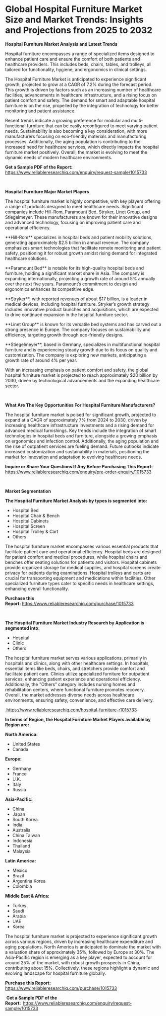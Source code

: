 <p><h1>Global Hospital Furniture Market Size and Market Trends: Insights and Projections from 2025 to 2032</h1></p><p><strong>Hospital Furniture Market Analysis and Latest Trends</strong></p>
<p><p>Hospital furniture encompasses a range of specialized items designed to enhance patient care and ensure the comfort of both patients and healthcare providers. This includes beds, chairs, tables, and trolleys, all tailored for functionality, hygiene, and ergonomics in clinical settings. </p><p>The Hospital Furniture Market is anticipated to experience significant growth, projected to grow at a CAGR of 7.2% during the forecast period. This growth is driven by factors such as an increasing number of healthcare facilities, advancements in healthcare infrastructure, and a rising focus on patient comfort and safety. The demand for smart and adaptable hospital furniture is on the rise, propelled by the integration of technology for better monitoring and patient assistance.</p><p>Recent trends indicate a growing preference for modular and multi-functional furniture that can be easily reconfigured to meet varying patient needs. Sustainability is also becoming a key consideration, with more manufacturers focusing on eco-friendly materials and manufacturing processes. Additionally, the aging population is contributing to the increased need for healthcare services, which directly impacts the hospital furniture market positively. Overall, the market is evolving to meet the dynamic needs of modern healthcare environments.</p></p>
<p><strong>Get a Sample PDF of the Report:&nbsp;</strong> <a href="https://www.reliableresearchiq.com/enquiry/request-sample/1015733?utm_campaign=2455&utm_medium=2&utm_source=Github&utm_content=ia&utm_term=13042025&utm_id=hospital-furniture">https://www.reliableresearchiq.com/enquiry/request-sample/1015733</a></p>
<p>&nbsp;</p>
<p><strong>Hospital Furniture Major Market Players</strong></p>
<p><p>The hospital furniture market is highly competitive, with key players offering a range of products designed to meet healthcare needs. Significant companies include Hill-Rom, Paramount Bed, Stryker, Linet Group, and Stiegelmeyer. These manufacturers are known for their innovative designs and advanced technology, focusing on improving patient care and operational efficiency.</p><p>**Hill-Rom** specializes in hospital beds and patient mobility solutions, generating approximately $2.5 billion in annual revenue. The company emphasizes smart technologies that facilitate remote monitoring and patient safety, positioning it for robust growth amidst rising demand for integrated healthcare solutions.</p><p>**Paramount Bed** is notable for its high-quality hospital beds and furniture, holding a significant market share in Asia. The company is expanding internationally, projecting a growth rate of around 5% annually over the next five years. Paramount’s commitment to design and ergonomics enhances its competitive edge.</p><p>**Stryker**, with reported revenues of about $17 billion, is a leader in medical devices, including hospital furniture. Stryker’s growth strategy includes innovative product launches and acquisitions, which are expected to drive continued expansion in the hospital furniture sector.</p><p>**Linet Group** is known for its versatile bed systems and has carved out a strong presence in Europe. The company focuses on sustainability and efficiency, targeting growth through eco-friendly designs.</p><p>**Stiegelmeyer**, based in Germany, specializes in multifunctional hospital furniture and is experiencing steady growth due to its focus on quality and customization. The company is exploring new markets, anticipating a growth rate of around 4% per year.</p><p>With an increasing emphasis on patient comfort and safety, the global hospital furniture market is projected to reach approximately $20 billion by 2030, driven by technological advancements and the expanding healthcare sector.</p></p>
<p>&nbsp;</p>
<p><strong>What Are The Key Opportunities For Hospital Furniture Manufacturers?</strong></p>
<p><p>The hospital furniture market is poised for significant growth, projected to expand at a CAGR of approximately 7% from 2024 to 2030, driven by increasing healthcare infrastructure investments and a rising demand for advanced medical furnishings. Key trends include the integration of smart technologies in hospital beds and furniture, alongside a growing emphasis on ergonomics and infection control. Additionally, the aging population and the rise of outpatient services are fueling demand. Future outlooks indicate increased customization and sustainability in materials, positioning the market for innovation and adaptation to evolving healthcare needs.</p></p>
<p><strong>Inquire or Share Your Questions If Any Before Purchasing This Report:</strong> <a href="https://www.reliableresearchiq.com/enquiry/pre-order-enquiry/1015733?utm_campaign=2455&utm_medium=2&utm_source=Github&utm_content=ia&utm_term=13042025&utm_id=hospital-furniture">https://www.reliableresearchiq.com/enquiry/pre-order-enquiry/1015733</a></p>
<p>&nbsp;</p>
<p><strong>Market Segmentation</strong></p>
<p><strong>The Hospital Furniture Market Analysis by types is segmented into:</strong></p>
<p><ul><li>Hospital Bed</li><li>Hospital Chair & Bench</li><li>Hospital Cabinets</li><li>Hospital Screen</li><li>Hospital Trolley & Cart</li><li>Others</li></ul></p>
<p><p>The hospital furniture market encompasses various essential products that facilitate patient care and operational efficiency. Hospital beds are designed for patient comfort and medical procedures, while hospital chairs and benches offer seating solutions for patients and visitors. Hospital cabinets provide organized storage for medical supplies, and hospital screens create privacy for patients during examinations. Hospital trolleys and carts are crucial for transporting equipment and medications within facilities. Other specialized furniture types cater to specific needs in healthcare settings, enhancing overall functionality.</p></p>
<p><strong>Purchase this Report:&nbsp;</strong><a href="https://www.reliableresearchiq.com/purchase/1015733?utm_campaign=2455&utm_medium=2&utm_source=Github&utm_content=ia&utm_term=13042025&utm_id=hospital-furniture">https://www.reliableresearchiq.com/purchase/1015733</a></p>
<p>&nbsp;</p>
<p><strong>The Hospital Furniture Market Industry Research by Application is segmented into:</strong></p>
<p><ul><li>Hospital</li><li>Clinic</li><li>Others</li></ul></p>
<p><p>The hospital furniture market serves various applications, primarily in hospitals and clinics, along with other healthcare settings. In hospitals, essential items like beds, chairs, and stretchers provide comfort and facilitate patient care. Clinics utilize specialized furniture for outpatient services, enhancing patient experience and operational efficiency. Additionally, the "Others" category includes nursing homes and rehabilitation centers, where functional furniture promotes recovery. Overall, the market addresses diverse needs across healthcare environments, ensuring safety, convenience, and effective care delivery.</p></p>
<p><a href="https://www.reliableresearchiq.com/hospital-furniture-r1015733?utm_campaign=2455&utm_medium=2&utm_source=Github&utm_content=ia&utm_term=13042025&utm_id=hospital-furniture">&nbsp;https://www.reliableresearchiq.com/hospital-furniture-r1015733</a></p>
<p><strong>In terms of Region, the Hospital Furniture Market Players available by Region are:</strong></p>
<p>
    <p> <strong> North America: </strong>
        <ul>
            <li>United States</li>
            <li>Canada</li>
        </ul>
        </p> 
    <p> <strong> Europe: </strong>
        <ul>
            <li>Germany</li>
            <li>France</li>
            <li>U.K.</li>
            <li>Italy</li>
            <li>Russia</li>
        </ul>
        </p> 
    <p> <strong> Asia-Pacific: </strong>
        <ul>
            <li>China</li>
            <li>Japan</li>
            <li>South Korea</li>
            <li>India</li>
            <li>Australia</li>
            <li>China Taiwan</li>
            <li>Indonesia</li>
            <li>Thailand</li>
            <li>Malaysia</li>
        </ul>
        </p> 
    <p> <strong> Latin America: </strong>
        <ul>
            <li>Mexico</li>
            <li>Brazil</li>
            <li>Argentina Korea</li>
            <li>Colombia</li>
        </ul>
        </p> 
    <p> <strong> Middle East & Africa: </strong>
        <ul>
            <li>Turkey</li>
            <li>Saudi</li>
            <li>Arabia</li>
            <li>UAE</li>
            <li>Korea</li>
        </ul>
    </p>
    </p>
<p><p>The hospital furniture market is projected to experience significant growth across various regions, driven by increasing healthcare expenditure and aging populations. North America is anticipated to dominate the market with a valuation share of approximately 35%, followed by Europe at 30%. The Asia-Pacific region is emerging as a key player, expected to account for around 25% of the market, with robust growth prospects in China, contributing about 15%. Collectively, these regions highlight a dynamic and evolving landscape for hospital furniture globally.</p></p>
<p><strong>Purchase this Report: </strong><a href="https://www.reliableresearchiq.com/purchase/1015733?utm_campaign=2455&utm_medium=2&utm_source=Github&utm_content=ia&utm_term=13042025&utm_id=hospital-furniture">https://www.reliableresearchiq.com/purchase/1015733</a></p>
<p>&nbsp;<strong>Get a Sample PDF of the Report:&nbsp;&nbsp;</strong><a href="https://www.reliableresearchiq.com/enquiry/request-sample/1015733?utm_campaign=2455&utm_medium=2&utm_source=Github&utm_content=ia&utm_term=13042025&utm_id=hospital-furniture">https://www.reliableresearchiq.com/enquiry/request-sample/1015733</a></p>
<p><strong></strong></p>
<p><p></p><p></p><p></p></p>